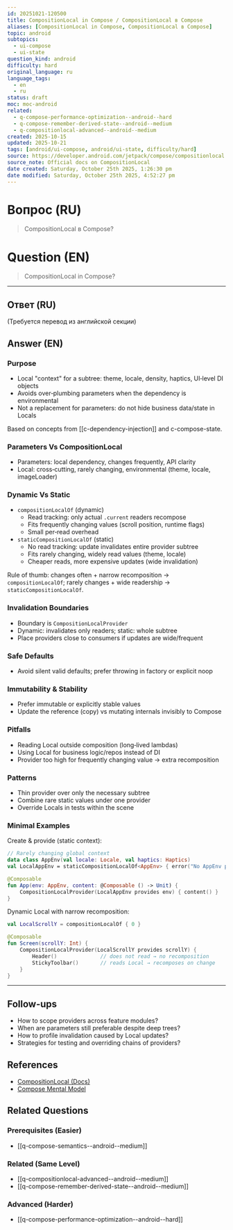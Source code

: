 ```yaml
---
id: 20251021-120500
title: CompositionLocal in Compose / CompositionLocal в Compose
aliases: [CompositionLocal in Compose, CompositionLocal в Compose]
topic: android
subtopics:
  - ui-compose
  - ui-state
question_kind: android
difficulty: hard
original_language: ru
language_tags:
  - en
  - ru
status: draft
moc: moc-android
related:
  - q-compose-performance-optimization--android--hard
  - q-compose-remember-derived-state--android--medium
  - q-compositionlocal-advanced--android--medium
created: 2025-10-15
updated: 2025-10-21
tags: [android/ui-compose, android/ui-state, difficulty/hard]
source: https://developer.android.com/jetpack/compose/compositionlocal
source_note: Official docs on CompositionLocal
date created: Saturday, October 25th 2025, 1:26:30 pm
date modified: Saturday, October 25th 2025, 4:52:27 pm
---
```


# Вопрос (RU)
> CompositionLocal в Compose?

# Question (EN)
> CompositionLocal in Compose?

---

## Ответ (RU)

(Требуется перевод из английской секции)

## Answer (EN)

### Purpose
- Local "context" for a subtree: theme, locale, density, haptics, UI‑level DI objects
- Avoids over‑plumbing parameters when the dependency is environmental
- Not a replacement for parameters: do not hide business data/state in Locals

Based on concepts from [[c-dependency-injection]] and c-compose-state.

### Parameters Vs CompositionLocal
- Parameters: local dependency, changes frequently, API clarity
- Local: cross‑cutting, rarely changing, environmental (theme, locale, imageLoader)

### Dynamic Vs Static
- `compositionLocalOf` (dynamic)
  - Read tracking: only actual `.current` readers recompose
  - Fits frequently changing values (scroll position, runtime flags)
  - Small per‑read overhead
- `staticCompositionLocalOf` (static)
  - No read tracking: update invalidates entire provider subtree
  - Fits rarely changing, widely read values (theme, locale)
  - Cheaper reads, more expensive updates (wide invalidation)

Rule of thumb: changes often + narrow recomposition → `compositionLocalOf`; rarely changes + wide readership → `staticCompositionLocalOf`.

### Invalidation Boundaries
- Boundary is `CompositionLocalProvider`
- Dynamic: invalidates only readers; static: whole subtree
- Place providers close to consumers if updates are wide/frequent

### Safe Defaults
- Avoid silent valid defaults; prefer throwing in factory or explicit noop

### Immutability & Stability
- Prefer immutable or explicitly stable values
- Update the reference (copy) vs mutating internals invisibly to Compose

### Pitfalls
- Reading Local outside composition (long‑lived lambdas)
- Using Local for business logic/repos instead of DI
- Provider too high for frequently changing value → extra recomposition

### Patterns
- Thin provider over only the necessary subtree
- Combine rare static values under one provider
- Override Locals in tests within the scene

### Minimal Examples

Create & provide (static context):
```kotlin
// Rarely changing global context
data class AppEnv(val locale: Locale, val haptics: Haptics)
val LocalAppEnv = staticCompositionLocalOf<AppEnv> { error("No AppEnv provided") }

@Composable
fun App(env: AppEnv, content: @Composable () -> Unit) {
    CompositionLocalProvider(LocalAppEnv provides env) { content() }
}
```

Dynamic Local with narrow recomposition:
```kotlin
val LocalScrollY = compositionLocalOf { 0 }

@Composable
fun Screen(scrollY: Int) {
    CompositionLocalProvider(LocalScrollY provides scrollY) {
        Header()              // does not read → no recomposition
        StickyToolbar()       // reads Local → recomposes on change
    }
}
```

---

## Follow-ups
- How to scope providers across feature modules?
- When are parameters still preferable despite deep trees?
- How to profile invalidation caused by Local updates?
- Strategies for testing and overriding chains of providers?

## References
- [CompositionLocal (Docs)](https://developer.android.com/jetpack/compose/compositionlocal)
- [Compose Mental Model](https://developer.android.com/develop/ui/compose/mental-model)

## Related Questions

### Prerequisites (Easier)
- [[q-compose-semantics--android--medium]]

### Related (Same Level)
- [[q-compositionlocal-advanced--android--medium]]
- [[q-compose-remember-derived-state--android--medium]]

### Advanced (Harder)
- [[q-compose-performance-optimization--android--hard]]
